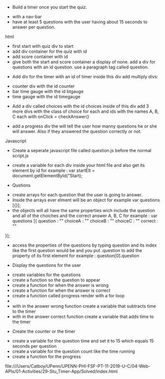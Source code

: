 * Build a timer once you start the quiz.
 - with a nav-bar 
 - have at least 5 questions with the user having about 15 seconds to answer per question. 


html 

- first start with quiz div to start 
- add div container for the quiz with id
- add score container with id
- give both the start and score container a display of none.
add a div for questions with an id question. use a paragraph tag called question.

* Add div for the timer with an id of timer inside this div add multiply divs:
- counter div with the id counter
- bar time gauge with the id btgauge
- time gauge with the id timegauge

* Add a div called choices with the id choices
inside of this div add 3 more divs with the class of choice for each and ids with the names A, B, C each with onClick = checkAnswer() 

- add a progress div the will tell the user how manny questions he or she will answer. Also if they answered the question correctly or not. 

Javascript 

* Create a seperate javascript file called question.js before the normal script.js

- create a variable for each div inside your html file and also get its element by id for example : var startElt = document.getElementById("Start); 

* Qustions
- create arrays for each question that the user is going to answer.
-  Inside the arrays ever elment will be an object for example var questions [{}];
- the objects will all have the same properties wich include the question and all of the choiches and the correct answer A, B, C for example : var questions [{
    question : ""
    choiceA : ""
    choiceB : ""
    choiceC : ""
    correct : ""


}];
- access the properties of the questions by typing question and its index like the first question would be and you put .question to add the property of its first element for example : question[0].question 


* Display the questions for the user
- create variables for the questions 
-  create a function so the question to appear 
- create a function for when the answer is wrong 
- create a function for when the answer is correct
- create a function called progress render with a for loop
- 
- with in the answer wrong function create a variable that subtracts time to the      timer    
- with in the answer correct function create a variable that adds time to the timer

* Create the counter or the timer
- create a variable for the question time and set it to 15 which equals 15 seconds per question
- create a variable for the question count like the time running
- create a function for the progress








file:///Users/Catboy/UPenn/UPENN-PHI-FSF-PT-11-2019-U-C/04-Web-APIs/01-Activities/29-Stu_Timer-App/Solved/index.html

 


